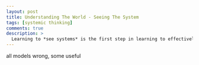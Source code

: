 ```yaml
---
layout: post
title: Understanding The World - Seeing The System
tags: [systemic thinking]
comments: true
description: >
  Learning to *see systems* is the first step in learning to effectively understand and change your world effectively 
---
```


all models wrong, some useful
